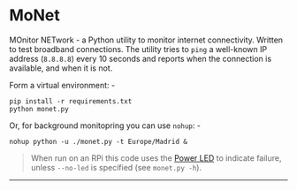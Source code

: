 # MoNet
MOnitor NETwork - a Python utility to monitor internet connectivity.
Written to test broadband connections. The utility
tries to `ping` a well-known IP address (`8.8.8.8`) every 10 seconds
and reports when the connection is available, and when it is not.

Form a virtual environment: -

    pip install -r requirements.txt
    python monet.py

Or, for background monitopring you can use `nohup`: -

    nohup python -u ./monet.py -t Europe/Madrid &

>   When run on an RPi this code uses the [Power LED] to indicate failure,
    unless `--no-led` is specified (see `monet.py -h`).

---

[power led]: https://www.jeffgeerling.com/blogs/jeff-geerling/controlling-pwr-act-leds-raspberry-pi

